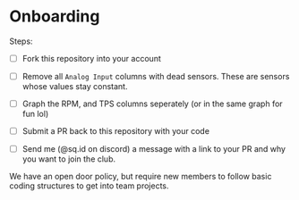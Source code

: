 # Onboarding

Steps:
- [ ] Fork this repository into your account
- [ ] Remove all `Analog Input` columns with dead sensors. These are sensors whose values stay constant.
- [ ] Graph the RPM, and TPS columns seperately (or in the same graph for fun lol)
- [ ] Submit a PR back to this repository with your code
- [ ] Send me (@sq.id on discord) a message with a link to your PR and why you want to join the club.


We have an open door policy, but require new members to follow basic coding structures to get into team projects.
